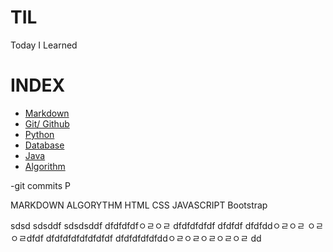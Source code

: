 # TIL

Today I Learned

# INDEX
- [Markdown](https://github.com/HOONY-LEE/TIL/blob/master/Markdown/Markdown.md)
- [Git/ Github](https://github.com/HOONY-LEE/TIL/blob/master/Git/Git.md)
- [Python](https://github.com/HOONY-LEE/TIL/blob/master/Python)
- [Database](https://github.com/HOONY-LEE/TIL/blob/master/Database)
- [Java](https://github.com/HOONY-LEE/TIL/blob/master/Java)
- [Algorithm](https://github.com/HOONY-LEE/TIL/blob/master/Algorithm)

-git commits
P

MARKDOWN
ALGORYTHM
HTML
CSS
JAVASCRIPT
Bootstrap

sdsd
sdsddf
sdsdsddf
dfdfdfdfㅇㄹㅇㄹ
dfdfdfdfdf
dfdfdf
dfdfddㅇㄹㅇㄹ
ㅇㄹㅇㄹdfdf
dfdfdfdfdfdfdfdf
dfdfdfdfdfddㅇㄹㅇㄹㅇㄹㅇㄹㅇㄹ
dd
